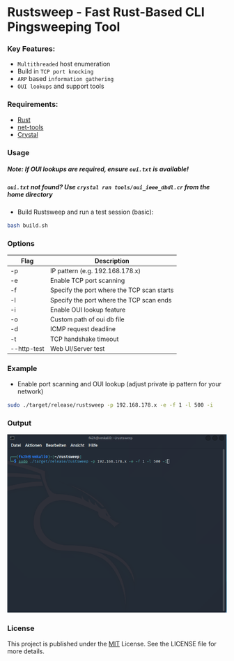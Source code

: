 # Rustsweep - Fast Rust-Based CLI Pingsweeping Tool

### Key Features:
- `Multithreaded` host enumeration
- Build in `TCP port knocking` 
- `ARP` based `information gathering`
- `OUI lookups` and support tools

### Requirements:
- [Rust](https://rustup.rs/)
- [net-tools](https://github.com/ecki/net-tools)
- [Crystal](https://crystal-lang.org/)

### Usage
##### Note: If OUI lookups are required, ensure `oui.txt` is available!
#####       `oui.txt` not found? Use `crystal run tools/oui_ieee_dbdl.cr` from the home directory

- Build Rustsweep and run a test session (basic):
```bash
bash build.sh
```

### Options
| Flag          | Description                                      |
|---------------|--------------------------------------------------|
| -p            | IP pattern (e.g. 192.168.178.x)                  |
| -e            | Enable TCP port scanning                         |
| -f            | Specify the port where the TCP scan starts       |
| -l            | Specify the port where the TCP scan ends         |
| -i            | Enable OUI lookup feature                        |
| -o            | Custom path of oui db file                       |
| -d            | ICMP request deadline                            |
| -t            | TCP handshake timeout                            |
| --http-test   | Web UI/Server test                               |

### Example
- Enable port scanning and OUI lookup (adjust private ip pattern for your network)
```bash
sudo ./target/release/rustsweep -p 192.168.178.x -e -f 1 -l 500 -i
```

### Output
![](https://github.com/f42h/rustsweep/blob/master/assets/test_run.gif)

### License
This project is published under the [MIT](https://github.com/f42h/rustsweep/blob/master/LICENSE) License. See the LICENSE file for more details.